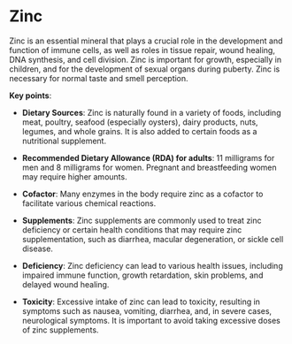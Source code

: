 [//]: # (
source:
tags: nutrition mineral
)

# Zinc

Zinc is an essential mineral that plays a crucial role in the development and function of immune cells, as well as roles in tissue repair, wound healing, DNA synthesis, and cell division. Zinc is important for growth, especially in children, and for the development of sexual organs during puberty. Zinc is necessary for normal taste and smell perception.

**Key points**:

* **Dietary Sources**: Zinc is naturally found in a variety of foods, including meat, poultry, seafood (especially oysters), dairy products, nuts, legumes, and whole grains. It is also added to certain foods as a nutritional supplement.

* **Recommended Dietary Allowance (RDA) for adults**: 11 milligrams for men and 8 milligrams for women. Pregnant and breastfeeding women may require higher amounts.

* **Cofactor**: Many enzymes in the body require zinc as a cofactor to facilitate various chemical reactions.

* **Supplements**: Zinc supplements are commonly used to treat zinc deficiency or certain health conditions that may require zinc supplementation, such as diarrhea, macular degeneration, or sickle cell disease.

* **Deficiency**: Zinc deficiency can lead to various health issues, including impaired immune function, growth retardation, skin problems, and delayed wound healing.

* **Toxicity**: Excessive intake of zinc can lead to toxicity, resulting in symptoms such as nausea, vomiting, diarrhea, and, in severe cases, neurological symptoms. It is important to avoid taking excessive doses of zinc supplements.
